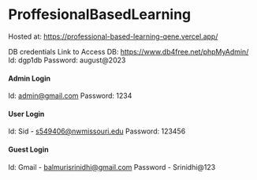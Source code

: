 # ProffesionalBasedLearning

Hosted at: https://professional-based-learning-qene.vercel.app/

DB credentials
Link to Access DB: https://www.db4free.net/phpMyAdmin/
Id: dgp1db
Password: august@2023

#### Admin Login
Id: admin@gmail.com
Password: 1234

#### User Login
Id: Sid - s549406@nwmissouri.edu
Password: 123456

#### Guest Login
Id: Gmail - balmurisrinidhi@gmail.com
Password - Srinidhi@123